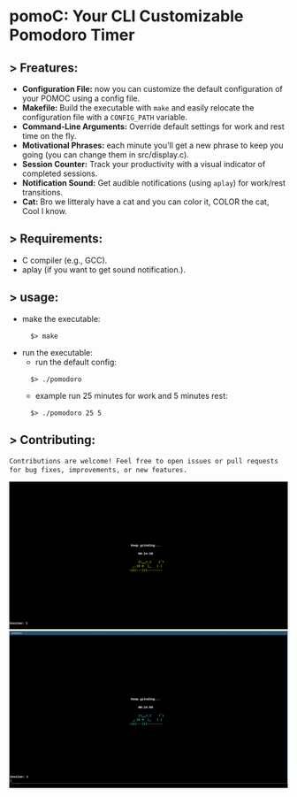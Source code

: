 # pomoC: Your CLI Customizable Pomodoro Timer

## > Freatures:

 * **Configuration File:** now you can customize the default configuration of your POMOC using a config file.
 * **Makefile:** Build the executable with `make` and easily relocate the configuration file with a `CONFIG_PATH` variable.
 * **Command-Line Arguments:** Override default settings for work and rest time on the fly.
 * **Motivational Phrases:** each minute you'll get a new phrase to keep you going (you can change them in src/display.c).
 * **Session Counter:** Track your productivity with a visual indicator of completed sessions.
 * **Notification Sound:** Get audible notifications (using `aplay`) for work/rest transitions.
 * **Cat:** Bro we litteraly have a cat and you can color it, COLOR the cat, Cool I know.
## > Requirements:
  - C compiler (e.g., GCC).
  - aplay (if you want to get sound notification.). 
## > usage:
  - make the executable:
    ```
      $> make
    ```
  - run the executable:
     - run the default config:
    ```
      $> ./pomodoro
    ```
     - example run 25 minutes for work and 5 minutes rest:
    ```
      $> ./pomodoro 25 5
    ```
## > Contributing:
	Contributions are welcome! Feel free to open issues or pull requests for bug fixes, improvements, or new features. 
<p align="center">
 	<img src="assets/img/pomo2.png" />
	<img src="assets/img/pomo.gif" />
</p>

